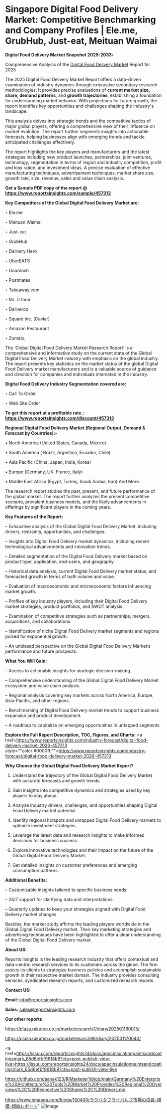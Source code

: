 # Singapore Digital Food Delivery Market: Competitive Benchmarking and Company Profiles | Ele.me, GrubHub, Just-eat, Meituan Waimai

<strong>Digital Food Delivery Market Snapshot 2025-2033:</strong>

Comprehensive Analysis of the <a href=https://www.reportsinsights.com/sample/457313>Digital Food Delivery Market</a> Report for 2025

The 2025 Digital Food Delivery Market Report offers a data-driven examination of industry dynamics through exhaustive secondary research methodologies. It provides precise evaluations of <strong>current market size, share, demand patterns</strong>, and <strong>growth trajectories</strong>, establishing a foundation for understanding market behavior. With projections for future growth, the report identifies key opportunities and challenges shaping the industry's landscape.

This analysis delves into strategic trends and the competitive tactics of major global players, offering a comprehensive view of their influence on market evolution. The report further segments insights into actionable forecasts, helping businesses align with emerging trends and tackle anticipated challenges effectively.

The report highlights the key players and manufacturers and the latest strategies including new product launches, partnerships, joint ventures, technology, segmentation in terms of region and industry competition, profit and loss ration, and investment ideas. A precise evaluation of effective manufacturing techniques, advertisement techniques, market share size, growth rate, size, revenue, sales and value chain analysis.

<strong>Get a Sample PDF copy of the report @ <a href=https://www.reportsinsights.com/sample/457313 style=color:#0000ff;>https://www.reportsinsights.com/sample/457313</a></strong>

<strong>Key Competitors of the Global Digital Food Delivery Market are:</strong>

‣ Ele.me

‣ Meituan Waimai

‣ Just-eat

‣ GrubHub

‣ Delivery Hero

‣ UberEATS

‣ Doordash

‣ Postmates

‣ Takeaway.com

‣ Mr. D food

‣ Deliveroo

‣ Square Inc. (Caviar)

‣ Amazon Restaurant

‣ Zomato,

The ‘Global Digital Food Delivery Market Research Report’ is a comprehensive and informative study on the current state of the Global Digital Food Delivery Market industry with emphasis on the global industry. The report presents key statistics on the market status of the global Digital Food Delivery market manufacturers and is a valuable source of guidance and direction for companies and individuals interested in the industry.

<strong>Digital Food Delivery Industry Segmentation covered are:</strong>

‣ Call To Order

‣ Web Site Order

<strong>To get this report at a profitable rate.: <a href=https://www.reportsinsights.com/discount/457313 style=color:#0000ff;>https://www.reportsinsights.com/discount/457313</a></strong>

<strong>Regional Digital Food Delivery Market (Regional Output, Demand &amp; Forecast by Countries):-</strong>

• North America (United States, Canada, Mexico)

• South America ( Brazil, Argentina, Ecuador, Chile)

• Asia Pacific (China, Japan, India, Korea)

• Europe (Germany, UK, France, Italy)

• Middle East Africa (Egypt, Turkey, Saudi Arabia, Iran) And More.

The research report studies the past, present, and future performance of the global market. The report further analyzes the present competitive scenario, prevalent business models, and the likely advancements in offerings by significant players in the coming years.

<strong>Key Features of the Report:</strong>

– Exhaustive analysis of the Global Digital Food Delivery Market, including drivers, restraints, opportunities, and challenges.

– Insights into Digital Food Delivery market dynamics, including recent technological advancements and innovation trends.

– Detailed segmentation of the Digital Food Delivery market based on product type, application, end-users, and geography.

– Historical data analysis, current Digital Food Delivery market status, and forecasted growth in terms of both volume and value.

– Evaluation of macroeconomic and microeconomic factors influencing market growth.

– Profiles of key industry players, including their Digital Food Delivery market strategies, product portfolios, and SWOT analysis.

– Examination of competitive strategies such as partnerships, mergers, acquisitions, and collaborations.

– Identification of niche Digital Food Delivery market segments and regions poised for exponential growth.

– An unbiased perspective on the Global Digital Food Delivery Market’s performance and future prospects.

<strong>What You Will Gain:</strong>

– Access to actionable insights for strategic decision-making.

– Comprehensive understanding of the Global Digital Food Delivery Market ecosystem and value chain analysis.

– Regional analysis covering key markets across North America, Europe, Asia-Pacific, and other regions.

– Benchmarking of Digital Food Delivery market trends to support business expansion and product development.

– A roadmap to capitalize on emerging opportunities in untapped segments.

<strong>Explore the Full Report Description, TOC, Figures, and Charts:</strong>
<a href=https://www.reportsinsights.com/industry-forecast/digital-food-delivery-market-2026-457313 style=""color:#0000ff;"">https://www.reportsinsights.com/industry-forecast/digital-food-delivery-market-2026-457313</a>

<strong>Why Choose the Global Digital Food Delivery Market Report?</strong>

1. Understand the trajectory of the Global Digital Food Delivery Market with accurate forecasts and growth trends.

2. Gain insights into competitive dynamics and strategies used by key players to stay ahead.

3. Analyze industry drivers, challenges, and opportunities shaping Digital Food Delivery market potential.

4. Identify regional hotspots and untapped Digital Food Delivery markets to optimize investment strategies.

5. Leverage the latest data and research insights to make informed decisions for business success.

6. Explore innovative technologies and their impact on the future of the Global Digital Food Delivery Market.

7. Get detailed insights on customer preferences and emerging consumption patterns.

<strong>Additional Benefits:</strong>

– Customizable insights tailored to specific business needs.

– 24/7 support for clarifying data and interpretations.

– Quarterly updates to keep your strategies aligned with Digital Food Delivery market changes.

Besides, the market study affirms the leading players worldwide in the Global Digital Food Delivery market. Their key marketing strategies and advertising techniques have been highlighted to offer a clear understanding of the Global Digital Food Delivery market.

<strong><strong>About US</strong>:</strong>

Reports Insights is the leading research industry that offers contextual and data-centric research services to its customers across the globe. The firm assists its clients to strategize business policies and accomplish sustainable growth in their respective market domain. The industry provides consulting services, syndicated research reports, and customized research reports.

<strong>Contact US:</strong>

<p class=><b>Email:</b> <a href=mailto:info@reportsinsights.com>info@reportsinsights.com</a></p>
<p class=><b>Sales:</b> <a href=mailto:sales@reportsinsights.com>sales@reportsinsights.com</a></p>

<strong>Our other reports</strong>

<a href=https://plaza.rakuten.co.jp/marketresearch7/diary/202501160015/>https://plaza.rakuten.co.jp/marketresearch7/diary/202501160015/</a>

<a href=https://plaza.rakuten.co.jp/marketresarch96/diary/202501170040/>https://plaza.rakuten.co.jp/marketresarch96/diary/202501170040/</a>

<a href=https://issuu.com/reportsinsights24/docs/apacinsulationpaintsandcoatingsmark_65d6efbf9618b9?cta=post-publish-view-live>https://issuu.com/reportsinsights24/docs/apacinsulationpaintsandcoatingsmark_65d6efbf9618b9?cta=post-publish-view-live</a>

<a href=https://github.com/aanak123/RIMarketer1/blob/main/Germany%20Enterprise%20Architecture%20Tools%20Market%20Provides%20Regional%20Overviews%2C%20Respective%20Shares%2C%20Drivers.md>https://github.com/aanak123/RIMarketer1/blob/main/Germany%20Enterprise%20Architecture%20Tools%20Market%20Provides%20Regional%20Overviews%2C%20Respective%20Shares%2C%20Drivers.md</a>

<a href=https://www.omaada.com/blogs/160400/ラグバタフライバルブ市場の成長-規模-傾向レポート>https://www.omaada.com/blogs/160400/ラグバタフライバルブ市場の成長-規模-傾向レポート</a>"
![image](https://github.com/user-attachments/assets/b088bdbe-ac58-4f13-9eff-b8b3d7fe2b40)
